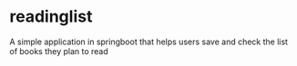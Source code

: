 # readinglist

A simple application in springboot that helps users save and check the list of books they plan to read
